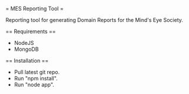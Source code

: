= MES Reporting Tool =

Reporting tool for generating Domain Reports for the Mind's Eye Society.

== Requirements ==
* NodeJS
* MongoDB

== Installation ==
* Pull latest git repo.
* Run "npm install".
* Run "node app".